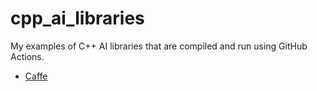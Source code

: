 # cpp_ai_libraries

My examples of C++ AI libraries that are compiled and run using GitHub Actions.

 * [Caffe](https://github.com/richelbilderbeek/caffe_examples)
